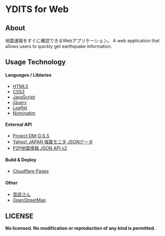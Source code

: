
# YDITS for Web

## About

地震速報をすぐに確認できるWebアプリケーション。
A web application that allows users to quickly get earthquake information.

## Usage Technology

#### Languages / Liblaries

- [HTML5](https://developer.mozilla.org/ja/docs/Web/HTML)
- [CSS3](https://developer.mozilla.org/ja/docs/Web/CSS)
- [JavaScript](https://developer.mozilla.org/ja/docs/Web/JavaScript)
- [jQuery](https://jquery.com/)
- [Leaflet](https://leafletjs.com/)
- [Nominatim](https://nominatim.org/)


#### External API

- [Project DM-D.S.S](https://dmdata.jp/)
- [Yahoo! JAPAN 強震モニタ JSONデータ](https://typhoon.yahoo.co.jp/weather/jp/earthquake/kyoshin/)
- [P2P地震情報 JSON API v2](https://www.p2pquake.net/develop/json_api_v2/)

#### Build & Deploy

- [Cloudflare Pages](https://pages.cloudflare.com/)

#### Other

- [音読さん](https://ondoku3.com/ja/about/)
- [OpenStreetMap](https://www.openstreetmap.org/copyright)

## LICENSE

**No licensed. No modification or reproduction of any kind is permitted.**
